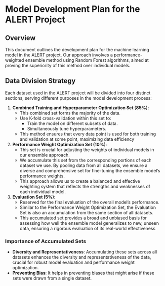 # Model Development Plan for the ALERT Project

## Overview

This document outlines the development plan for the machine learning model in
the ALERT project. Our approach involves a performance-weighted ensemble method
using Random Forest algorithms, aimed at proving the superiority of this method
over individual models.

## Data Division Strategy

Each dataset used in the ALERT project will be divided into four distinct
sections, serving different purposes in the model development process:

1. **Combined Training and Hyperparameter Optimization Set (85%)**:
   - This combined set forms the majority of the data.
   - Use K-fold cross-validation within this set to:
     - Train the model on different subsets of data.
     - Simultaneously tune hyperparameters.
   - This method ensures that every data point is used for both training and
   validation at some point, maximizing data efficiency
2. **Performance Weight Optimization Set (10%)**:
   - This set is crucial for adjusting the weights of individual models in our
   ensemble approach.
   - We accumulate this set from the corresponding portions of each dataset we
   use. By pooling data from all datasets, we ensure a diverse and comprehensive
   set for fine-tuning the ensemble model’s performance weights.
   - This approach allows us to create a balanced and effective weighting system
   that reflects the strengths and weaknesses of each individual model.
3. **Evaluation Set (5%)**:
   - Reserved for the final evaluation of the overall model’s performance.
   - Similar to the Performance Weight Optimization Set, the Evaluation Set is
   also an accumulation from the same section of all datasets.
   - This accumulated set provides a broad and unbiased basis for assessing how
   well the ensemble model generalizes to new, unseen data, ensuring a rigorous
   evaluation of its real-world effectiveness.

### Importance of Accumulated Sets

- **Diversity and Representativeness**: Accumulating these sets across all
datasets enhances the diversity and representativeness of the data, crucial for
robust model evaluation and performance weight optimization.
- **Preventing Bias**: It helps in preventing biases that might arise if these
sets were drawn from a single dataset.
